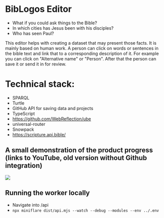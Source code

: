 # BibLogos Editor

- What if you could ask things to the Bible? 
- In which cities has Jesus been with his disciples? 
- Who has seen Paul?

This editor helps with creating a dataset that may present those facts. It is mainly based on human work. A person can click on words or sentences in the bible text and link that to a corresponding description of it. For example you can click on "Alternative name" or "Person". After that the person can save it or send it in for review.

# Technical stack:

- SPARQL
- Turtle
- GitHub API for saving data and projects
- TypeScript
- https://github.com/WebReflection/ube
- universal-router
- Snowpack
- https://scripture.api.bible/

## A small demonstration of the product progress (links to YouTube, old version without Github integration)

[<img src="https://i.ytimg.com/vi_webp/XYsRmsiwMNY/maxresdefault.webp">](https://www.youtube.com/watch?v=XYsRmsiwMNY)

## Running the worker locally

- Navigate into /api
- `npx miniflare dist/api.mjs --watch --debug --modules --env ../.env`